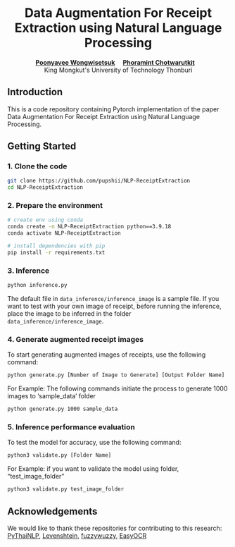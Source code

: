 <h1 align="center">Data Augmentation For Receipt Extraction using Natural Language Processing</h1>

<div align='center'>
    <a href='https://github.com/pupshii' target='_blank'><strong>Poonyavee Wongwisetsuk</strong></a><sup></sup>&emsp;
    <a href='https://github.com/PhoramintTaweeros' target='_blank'><strong>Phoramint Chotwarutkit</strong></a><sup></sup>&emsp;
</div>

<div align='center'>
    King Mongkut's University of Technology Thonburi
</div>

## Introduction
This is a code repository containing Pytorch implementation of the paper Data Augmentation For Receipt Extraction using Natural Language Processing. 

## Getting Started
### 1. Clone the code
```bash
git clone https://github.com/pupshii/NLP-ReceiptExtraction
cd NLP-ReceiptExtraction
```
### 2. Prepare the environment
```bash
# create env using conda
conda create -n NLP-ReceiptExtraction python==3.9.18
conda activate NLP-ReceiptExtraction

# install dependencies with pip
pip install -r requirements.txt
```
### 3. Inference
```bash
python inference.py
```
The default file in `data_inference/inference_image` is a sample file. 
If you want to test with your own image of receipt, before running the inference, place the image to be inferred in the folder `data_inference/inference_image`.

### 4. Generate augmented receipt images
To start generating augmented images of receipts, use the following command:
```bash
python generate.py [Number of Image to Generate] [Output Folder Name]
```
For Example: The following commands initiate the process to generate 1000 images to
‘sample_data’ folder
```bash
python generate.py 1000 sample_data
```

### 5. Inference performance evaluation
To test the model for accuracy, use the following command:
```bash
python3 validate.py [Folder Name]
```
For Example: if you want to validate the model using folder, “test_image_folder”
```bash
python3 validate.py test_image_folder
```

## Acknowledgements
We would like to thank these repositories for contributing to this research:  [PyThaiNLP](https://github.com/PyThaiNLP/pythainlp), [Levenshtein](https://github.com/rapidfuzz/Levenshtein), [fuzzywuzzy](https://github.com/seatgeek/fuzzywuzzy), [EasyOCR](https://github.com/JaidedAI/EasyOCR)


